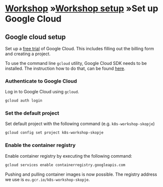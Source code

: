 # [Workshop](../README.md) &raquo;[Workshop setup](./README.md) &raquo;Set up Google Cloud

## Google cloud setup

Set up a [free trial](https://console.cloud.google.com/freetrial) of Google
Cloud. This includes filling out the billing form and creating a project.

To use the command line `gcloud` utility, Google Cloud SDK needs to be
installed. The instruction how to do that, can be found
[here](https://cloud.google.com/sdk/install).

### Authenticate to Google Cloud

Log in to Google Cloud using `gcloud`.

```bash
gcloud auth login
```

### Set the default project

Set default project with the following command (e.g. `k8s-workshop-skopje`)

```bash
gcloud config set project k8s-workshop-skopje
```

### Enable the container registry

Enable container registry by executing the following command:

```bash
gcloud services enable containerregistry.googleapis.com
```

Pushing and pulling container images is now possible. The registry address we
use is `eu.gcr.io/k8s-workshop-skopje`.

